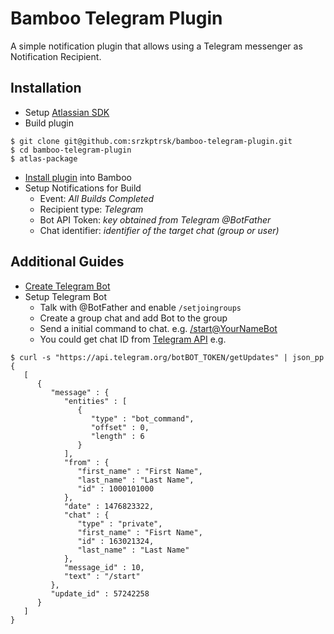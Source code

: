 Bamboo Telegram Plugin
=========

A simple notification plugin that allows using a Telegram messenger as Notification Recipient.

Installation
---------
* Setup [Atlassian SDK](https://developer.atlassian.com/docs/getting-started/set-up-the-atlassian-plugin-sdk-and-build-a-project)
* Build plugin
```
$ git clone git@github.com:srzkptrsk/bamboo-telegram-plugin.git
$ cd bamboo-telegram-plugin
$ atlas-package
```
* [Install plugin](https://confluence.atlassian.com/display/UPM/Installing+add-ons) into Bamboo
* Setup Notifications for Build
  * Event: *All Builds Completed*
  * Recipient type: *Telegram*
  * Bot API Token: *key obtained from Telegram @BotFather*
  * Chat identifier: *identifier of the target chat (group or user)*


Additional Guides
----------------
* [Create Telegram Bot](https://core.telegram.org/bots#3-how-do-i-create-a-bot)
* Setup Telegram Bot
  * Talk with @BotFather and enable `/setjoingroups`
  * Create a group chat and add Bot to the group
  * Send a initial command to chat. e.g. [/start@YourNameBot](https://core.telegram.org/bots#commands)
  * You could get chat ID from [Telegram API](https://core.telegram.org/bots/api/) e.g.
```
$ curl -s "https://api.telegram.org/botBOT_TOKEN/getUpdates" | json_pp
{
   [
      {
         "message" : {
            "entities" : [
               {
                  "type" : "bot_command",
                  "offset" : 0,
                  "length" : 6
               }
            ],
            "from" : {
               "first_name" : "First Name",
               "last_name" : "Last Name",
               "id" : 1000101000
            },
            "date" : 1476823322,
            "chat" : {
               "type" : "private",
               "first_name" : "Fisrt Name",
               "id" : 163021324,
               "last_name" : "Last Name"
            },
            "message_id" : 10,
            "text" : "/start"
         },
         "update_id" : 57242258
      }
   ]
}

```
